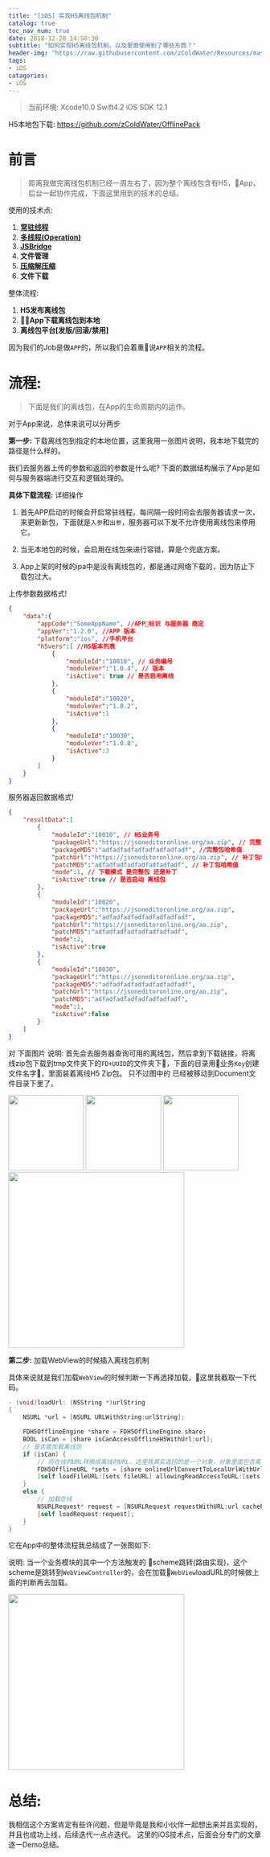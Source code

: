 ```yaml
---
title: "[iOS] 实现H5离线包机制"
catalog: true
toc_nav_num: true
date: 2018-12-20 14:50:30
subtitle: "如何实现H5离线包机制，以及里面使用到了哪些东西？"
header-img: "https://raw.githubusercontent.com/zColdWater/Resources/master/Images/nature.jpg"
tags:
- iOS
catagories:
- iOS
---
```


> 当前环境: Xcode10.0 Swift4.2 iOS SDK 12.1

H5本地包下载: https://github.com/zColdWater/OfflinePack

前言
=======
> 距离我做完离线包机制已经一周左右了，因为整个离线包含有H5，App，后台一起协作完成，下面这里用到的技术的总结。

使用的技术点: 

1. **[常驻线程](https://zcoldwater.github.io/blog/article/ios/backgroundThread/)** 
2. **[多线程(Operation)](https://zcoldwater.github.io/blog/article/ios/operation/)**
3. **[JSBridge](https://zcoldwater.github.io/blog/article/ios/jsbridge/)**
4. **文件管理**
5. **[压缩解压缩](https://github.com/marmelroy/Zip)**
6. **文件下载**

整体流程:

1. **H5发布离线包**
2. **App下载离线包到本地**
3. **离线包平台[发版/回滚/禁用]**

因为我们的Job是做`APP`的，所以我们会着重说`APP`相关的流程。


流程:
=======
> 下面是我们的离线包，在App的生命周期内的运作。

对于App来说，总体来说可以分两步 

**第一步:** 下载离线包到指定的本地位置，这里我用一张图片说明，我本地下载完的路径是什么样的。 

我们去服务器上传的参数和返回的参数是什么呢? 下面的数据结构展示了App是如何与服务器端进行交互和逻辑处理的。

**具体下载流程:**  详细操作
1. 首先APP启动的时候会开启常驻线程，每间隔一段时间会去服务器请求一次，来更新新包，下面就是`入参`和`出参`，服务器可以下发不允许使用离线包来停用它。

2. 当无本地包的时候，会启用在线包来进行容错，算是个兜底方案。

3. App上架的时候的ipa中是没有离线包的，都是通过网络下载的，因为防止下载包过大。

上传参数数据格式!
```JSON
{
    "data":{
        "appCode":"SomeAppName", //APP标识 与服务器 商定
        "appVer":"1.2.0", //APP 版本 
        "platform":"ios", //手机平台
        "h5vers":[ //H5版本列表
            {
                "moduleId":"10010", // 业务编号
                "moduleVer":"1.0.4", // 版本
                "isActive": true // 是否启用离线
            },
            {
                "moduleId":"10020",
                "moduleVer":"1.0.2",
                "isActive":1
            },
            {
                "moduleId":"10030",
                "moduleVer":"1.0.8",
                "isActive":3
            }
        ]
    }
}
```

服务器返回数据格式!
```JSON
{
    "resultData":[
        {
            "moduleId":"10010", // H5业务号
            "packageUrl":"https://jsoneditoronline.org/aa.zip", // 完整包地址
            "packageMD5":"adfadfadfadfadfadfadfadf", //完整包哈希值
            "patchUrl":"https://jsoneditoronline.org/aa.zip", // 补丁包地址
            "patchMD5":"adfadfadfadfadfadfadfadf", // 补丁包哈希值
            "mode":1, // 下载模式 是完整包 还是补丁
            "isActive":true // 是否启动 离线包
        },
        {
            "moduleId":"10020",
            "packageUrl":"https://jsoneditoronline.org/aa.zip",
            "packageMD5":"adfadfadfadfadfadfadfadf",
            "patchUrl":"https://jsoneditoronline.org/aa.zip",
            "patchMD5":"adfadfadfadfadfadfadfadf",
            "mode":2,
            "isActive":true
        },
        {
            "moduleId":"10030",
            "packageUrl":"https://jsoneditoronline.org/aa.zip",
            "packageMD5":"adfadfadfadfadfadfadfadf",
            "patchUrl":"https://jsoneditoronline.org/aa.zip",
            "patchMD5":"adfadfadfadfadfadfadfadf",
            "mode":1,
            "isActive":false
        }
    ]
}
```



对 下面图片 说明: 首先会去服务器查询可用的离线包，然后拿到下载链接，将离线zip包下载到tmp文件夹下的`FD+UUID`的文件夹下，下面的目录用业务`Key`创建文件名字，里面装着离线H5 Zip包。 只不过图中的 已经被移动到Document文件目录下里了。

<img src="https://raw.githubusercontent.com/zColdWater/Resources/master/Images/offlinefile1.png" height="150" />

<img src="https://raw.githubusercontent.com/zColdWater/Resources/master/Images/offlinefile2.png" height="150" />

<img src="https://raw.githubusercontent.com/zColdWater/Resources/master/Images/offlinefile3.png" height="150" />

<img src="https://raw.githubusercontent.com/zColdWater/Resources/master/Images/offlinedownload.png" height="350" />


**第二步:**  加载WebView的时候插入离线包机制

具体来说就是我们加载`WebView`的时候判断一下再选择加载，这里我截取一下代码。

```ObjectiveC
- (void)loadUrl: (NSString *)urlString
{
    NSURL *url = [NSURL URLWithString:urlString];

    FDH5OfflineEngine *share = FDH5OfflineEngine.share;
    BOOL isCan = [share isCanAccessOfflineH5WithUrl:url];
    // 是否能加载离线包
    if (isCan) {
        // 将在线的URL转换成离线的URL，这里我其实返回的是一个对象，对象里面包含离线路径和离线路径的根路径
        FDH5OfflineURL *sets = [share onlineUrlConvertToLocalUrlWithUrl:url];
        [self loadFileURL:[sets fileURL] allowingReadAccessToURL:[sets allowingReadAccessToURL]];
    }
    else {
        // 加载在线
        NSURLRequest* request = [NSURLRequest requestWithURL:url cachePolicy:NSURLRequestUseProtocolCachePolicy timeoutInterval:15];
        [self loadRequest:request];
    }
}
```
它在App中的整体流程我总结成了一张图如下: 

说明: 当一个业务模块的其中一个方法触发的 scheme跳转(路由实现)，这个scheme是跳转到`WebViewController`的，会在加载`WebView`loadURL的时候做上面的判断再去加载。

<img src="https://raw.githubusercontent.com/zColdWater/Resources/master/Images/offlineload.png" height="350" />



总结: 
=======
我相信这个方案肯定有些许问题，但是毕竟是我和小伙伴一起想出来并且实现的，并且也成功上线，后续迭代一点点迭代。 这里的iOS技术点，后面会分专门的文章逐一Demo总结。
